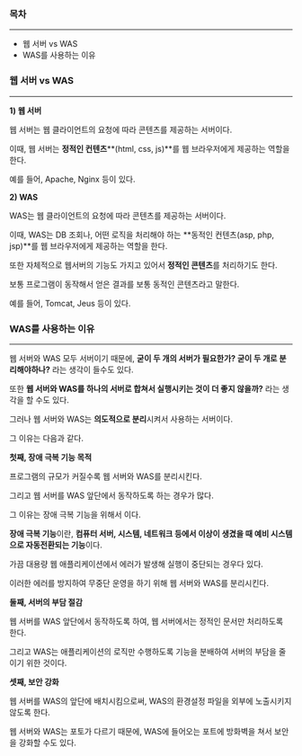 ### **목차**

---

-   웹 서버 vs WAS
-   WAS를 사용하는 이유

### **웹 서버 vs WAS**

---

**1) 웹 서버**

웹 서버는 웹 클라이언트의 요청에 따라 콘텐츠를 제공하는 서버이다.

이때, 웹 서버는 **정적인 컨텐츠****(html, css, js)**를 웹 브라우저에게 제공하는 역할을 한다.

예를 들어, Apache, Nginx 등이 있다.

**2) WAS**

WAS는 웹 클라이언트의 요청에 따라 콘텐츠를 제공하는 서버이다.

이때, WAS는 DB 조회나, 어떤 로직을 처리해야 하는 **동적인 컨텐츠(asp, php, jsp)**를 웹 브라우저에게 제공하는 역할을 한다.

또한 자체적으로 웹서버의 기능도 가지고 있어서 **정적인 콘텐츠**를 처리하기도 한다.

보통 프로그램이 동작해서 얻은 결과를 보통 동적인 콘텐츠라고 말한다.

예를 들어, Tomcat, Jeus 등이 있다.

### **WAS를 사용하는 이유**

---


웹 서버와 WAS 모두 서버이기 때문에, **굳이 두 개의 서버가 필요한가? 굳이 두 개로 분리해야하나?** 라는 생각이 들수도 있다.

또한 **웹 서버와 WAS를 하나의 서버로 합쳐서 실행시키는 것이 더 좋지 않을까?** 라는 생각을 할 수도 있다.

그러나 웹 서버와 WAS는 **의도적으로 분리**시켜서 사용하는 서버이다.

그 이유는 다음과 같다.


**첫째, 장애 극복 기능 목적**

프로그램의 규모가 커질수록 웹 서버와 WAS를 분리시킨다.

그리고 웹 서버를 WAS 앞단에서 동작하도록 하는 경우가 많다.

그 이유는 장애 극복 기능을 위해서 이다.

**장애 극복 기능**이란, **컴퓨터 서버, 시스템, 네트워크 등에서 이상이 생겼을 때 예비 시스템으로 자동전환되는 기능**이다.

가끔 대용량 웹 애플리케이션에서 에러가 발생해 실행이 중단되는 경우다 있다.

이러한 에러를 방지하여 무중단 운영을 하기 위해 웹 서버와 WAS를 분리시킨다. 

**둘째, 서버의 부담 절감**

웹 서버를 WAS 앞단에서 동작하도록 하여, 웹 서버에서는 정적인 문서만 처리하도록 한다.

그리고 WAS는 애플리케이션의 로직만 수행하도록 기능을 분배하여 서버의 부담을 줄이기 위한 것이다.

**셋째, 보안 강화**

웹 서버를 WAS의 앞단에 배치시킴으로써, WAS의 환경설정 파일을 외부에 노출시키지 않도록 한다.

웹 서버와 WAS는 포토가 다르기 때문에, WAS에 들어오는 포트에 방화벽을 쳐서 보안을 강화할 수도 있다.

